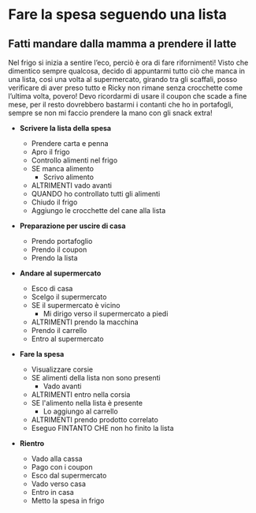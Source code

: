 # Fare la spesa seguendo una lista

## Fatti mandare dalla mamma a prendere il latte

Nel frigo si inizia a sentire l’eco, perciò è ora di fare rifornimenti! Visto
che dimentico sempre qualcosa, decido di appuntarmi tutto ciò che manca in una
lista, così una volta al supermercato, girando tra gli scaffali, posso
verificare di aver preso tutto e Ricky non rimane senza crocchette come l’ultima
volta, povero! Devo ricordarmi di usare il coupon che scade a fine mese, per il
resto dovrebbero bastarmi i contanti che ho in portafogli, sempre se non mi
faccio prendere la mano con gli snack extra!

- **Scrivere la lista della spesa**
    - Prendere carta e penna
    - Apro il frigo
    - Controllo alimenti nel frigo
    - SE manca alimento
        - Scrivo alimento
    - ALTRIMENTI vado avanti
    - QUANDO ho controllato tutti gli alimenti 
    - Chiudo il frigo
    - Aggiungo le crocchette del cane alla lista

- **Preparazione per uscire di casa**
    - Prendo portafoglio
    - Prendo il coupon
    - Prendo la lista

- **Andare al supermercato**
    - Esco di casa
    - Scelgo il supermercato
    - SE il supermercato è vicino
        - Mi dirigo verso il supermercato a piedi
    - ALTRIMENTI prendo la macchina
    - Prendo il carrello
    - Entro al supermercato

- **Fare la spesa**
    - Visualizzare corsie
    - SE alimenti della lista non sono presenti
        - Vado avanti
    - ALTRIMENTI entro nella corsia
    - SE l'alimento nella lista è presente
        - Lo aggiungo al carrello
    - ALTRIMENTI prendo prodotto correlato
    - Eseguo FINTANTO CHE non ho finito la lista

- **Rientro**
    - Vado alla cassa
    - Pago con i coupon 
    - Esco dal supermercato
    - Vado verso casa
    - Entro in casa
    - Metto la spesa in frigo
    

